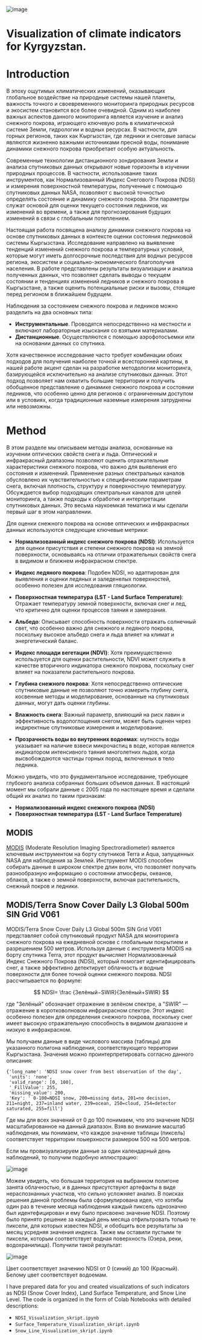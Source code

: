![image](https://github.com/simonlobgromov/climate_proj_kg/assets/131668061/6ecd0a9a-8fa6-4947-982f-184d8edca21c)


# Visualization of climate indicators for Kyrgyzstan.

# Introduction

В эпоху ощутимых климатических изменений, оказывающих глобальное воздействие на природные системы нашей планеты, важность точного и своевременного мониторинга природных ресурсов и экосистем становится все более очевидной. Одним из наиболее важных аспектов данного мониторинга является изучение и анализ снежного покрова, играющего ключевую роль в климатической системе Земли, гидрологии и водных ресурсах. В частности, для горных регионов, таких как Кыргызстан, где ледники и снеговые запасы являются жизненно важными источниками пресной воды, понимание динамики снежного покрова приобретает особую актуальность.

Современные технологии дистанционного зондирования Земли и анализа спутниковых данных открывают новые горизонты в изучении природных процессов. В частности, использование таких инструментов, как Нормализованный Индекс Снегового Покрова (NDSI) и измерения поверхностной температуры, полученные с помощью спутниковых данных NASA, позволяют с высокой точностью определять состояние и динамику снежного покрова. Эти параметры служат основой для оценки текущего состояния ледников, их изменений во времени, а также для прогнозирования будущих изменений в связи с глобальным потеплением.

Настоящая работа посвящена анализу динамики снежного покрова на основе спутниковых данных в контексте оценки состояния ледниковой системы Кыргызстана. Исследование направлено на выявление тенденций изменений снежного покрова и температурных условий, которые могут иметь долгосрочные последствия для водных ресурсов региона, экосистем и социально-экономического благополучия населения. В работе представлены результаты визуализации и анализа полученных данных, что позволяет сделать выводы о текущем состоянии и тенденциях изменений ледников и снежного покрова в Кыргызстане, а также оценить потенциальные риски и вызовы, стоящие перед регионом в ближайшем будущем.


Наблюдения за состоянием снежного покрова и ледников можно разделить на два основных типа:

* **Инструментальные**. Проводятся непосредственно на местности и включают лабораторные изыскания со взятыми материалами.
* **Дистанционные**. Осуществляются с помощью аэрофотосъемки или на основании данных со спутника.

Хотя качественное исследование часто требует комбинации обоих подходов для получения наиболее точной и всесторонней картины, в нашей работе акцент сделан на разработке методологии мониторинга, базирующейся исключительно на анализе спутниковых данных. Этот подход позволяет нам охватить большие территории и получить обобщенное представление о динамике снежного покрова и состоянии ледников, что особенно ценно для регионов с ограниченным доступом или в условиях, когда традиционные наземные измерения затруднены или невозможны.


# Method


В этом разделе мы описываем методы анализа, основанные на изучении оптических свойств снега и льда. Оптический и инфракрасный диапазоны позволяют оценить отражательные характеристики снежного покрова, что важно для выявления его состояния и изменений. Применение разных спектральных каналов обусловлено их чувствительностью к специфическим параметрам снега, включая плотность, структуру и поверхностную температуру. Обсуждается выбор подходящих спектральных каналов для целей мониторинга, а также подходы к обработке и интерпретации спутниковых данных. Это весьма наукоемкая тематика и мы сделали первый шаг в этом направлении.

Для оценки снежного покрова на основе оптических и инфракрасных данных используются следующие ключевые метрики:

* **Нормализованный индекс снежного покрова (NDSI)**: Используется для оценки присутствия и степени снежного покрова на земной поверхности, основываясь на отличии отражательных свойств снега в видимом и ближнем инфракрасном спектре.

* **Индекс ледяного покрова**: Подобен NDSI, но адаптирован для выявления и оценки ледяных и заледенелых поверхностей, особенно полезен для исследования гляциологии.

* **Поверхностная температура (LST - Land Surface Temperature)**: Отражает температуру земной поверхности, включая снег и лед, что критично для оценки процессов таяния и замерзания.

* **Альбедо**: Описывает способность поверхности отражать солнечный свет, что особенно важно для снежного и ледяного покрова, поскольку высокое альбедо снега и льда влияет на климат и энергетический баланс.

* **Индекс площади вегетации (NDVI)**: Хотя преимущественно используется для оценки растительности, NDVI может служить в качестве вторичного индикатора снежного покрова, поскольку снег влияет на показатели растительного покрова.

* **Глубина снежного покрова**: Хотя непосредственно оптические спутниковые данные не позволяют точно измерить глубину снега, косвенные методы и моделирование, основанные на спутниковых данных, могут дать оценки глубины.

* **Влажность снега**: Важный параметр, влияющий на риск лавин и эффективность водопоглощения снегом, может быть оценен через индиректные спутниковые измерения и моделирование.
* **Прозрачность воды во внутренних водоемах**: мутность воды указывает на наличие взвеси микрочастиц в воде, которая является индикатором интенсивного таяния многолетних льдов, когда высвобождаются частицы горных пород, включенных в тело ледника.

Можно увидеть, что это фундаментальное исследование, требующее глубокого анализа собранных больших объемов данных. В настоящий момент мы собрали данные с 2005 года по настоящее время и сделали общий их анализ по таким признакам:

* **Нормализованный индекс снежного покрова (NDSI)**
* **Поверхностная температура (LST - Land Surface Temperature)**

## MODIS
[MODIS](https://www.earthdata.nasa.gov/) (Moderate Resolution Imaging Spectroradiometer) является ключевым инструментом на борту спутников Terra и Aqua, запущенных NASA для наблюдения за Землей. Инструмент MODIS способен собирать данные в широком спектре длин волн, что позволяет получать разнообразную информацию о состоянии атмосферы, океанов, облаков, а также о земной поверхности, включая растительность, снежный покров и ледники.

## MODIS/Terra Snow Cover Daily L3 Global 500m SIN Grid V061


MODIS/Terra Snow Cover Daily L3 Global 500m SIN Grid V061 представляет собой спутниковый продукт NASA для мониторинга снежного покрова на ежедневной основе с глобальным покрытием и разрешением 500 метров. Используя данные с инструмента MODIS на борту спутника Terra, этот продукт вычисляет Нормализованный Индекс Снежного Покрова (NDSI), который помогает идентифицировать снег, а также эффективно детектирует облачность и водные поверхности для более точной оценки снежного покрова. NDSI рассчитывается по формуле:

$$ NDSI= \frac {Зелёный−SWIR}{Зелёный+SWIR} $$

 

где "Зелёный" обозначает отражение в зелёном спектре, а "SWIR" — отражение в коротковолновом инфракрасном спектре. Этот индекс особенно полезен для определения снежного покрова, поскольку снег имеет высокую отражательную способность в видимом диапазоне и низкую в инфракрасном.

Мы получаем данные в виде числового массива (таблицы) для указанного полигона наблюдения, соответствующего территории Кыргызстана. Значения можно проинтерпретировать согласно данного описания:

```
{'long_name': 'NDSI snow cover from best observation of the day',
 'units': 'none',
 'valid_range': [0, 100],
 '_FillValue': 255,
 'missing_value': 200,
 'Key': ' 0-100=NDSI snow, 200=missing data, 201=no decision, 211=night, 237=inland water, 239=ocean, 250=cloud, 254=detector saturated, 255=fill'}
```

Где мы для всех значений от 0 до 100 понимаем, что это значение NDSI масштабированное на данный диапазон. Взяв во внимание масштаб наблюдения, мы понимаем, что каждое значение таблицы (пиксель) соответствует территории поыерхности размером 500 на 500 метров.

Если мы провизуализируем данные за один календарный день наблюдений, то получим подобную иллюстрацию:

![image](https://github.com/simonlobgromov/climate_proj_kg/assets/131668061/31afde72-2fac-4a84-9daa-2f634c41f260)

Можем увидеть, что большая территория на выбранном полигоне занята облачностью, и в данных присутствуют артефакты в виде нераспознанных участков, что сильно усложняет анализ. В поисках решения данной проблемы была сформулирована идея, что хотябы один раз в течение месяца наблюдения каждый пиксель однозначно был идентефицирован и ему было присвоено значение NDSI. Поэтому было принято решение за каждый день месяца отфильтровать только те пиксели, для которых известен NDSI, и обобщить все результаты за месяц усредняя значения индекса. Также мы оставили пустыми те пиксели, которым соответствует водная поверхность (Озера, реки, водохранилища). Получили такой результат:

![image](https://github.com/simonlobgromov/climate_proj_kg/assets/131668061/e805624c-9282-4c9f-baf5-d86d0360fe36)

Цвет соответствует значению NDSI от 0 (синий) до 100 (Красный). Белому цвет соответствует водоемам.



























I have prepared data for you and created visualizations of such indicators as NDSI (Snow Cover Index), Land Surface Temperature, and Snow Line Level. The code is organized in the form of Colab Notebooks with detailed descriptions:

* `NDSI_Visualization_skript.ipynb`
* `Surface_Temperature_Visualization_skript.ipynb`
* `Snow_Line_Visualization_skript.ipynb`





